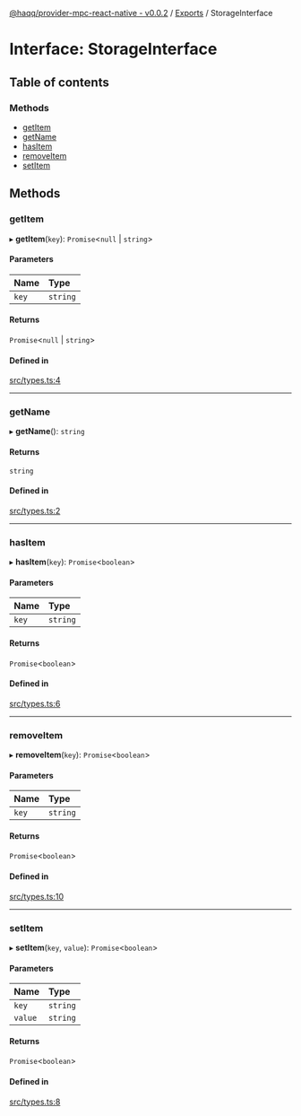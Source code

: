[@haqq/provider-mpc-react-native - v0.0.2](../README.md) / [Exports](../modules.md) / StorageInterface

# Interface: StorageInterface

## Table of contents

### Methods

- [getItem](StorageInterface.md#getitem)
- [getName](StorageInterface.md#getname)
- [hasItem](StorageInterface.md#hasitem)
- [removeItem](StorageInterface.md#removeitem)
- [setItem](StorageInterface.md#setitem)

## Methods

### getItem

▸ **getItem**(`key`): `Promise`<``null`` \| `string`\>

#### Parameters

| Name | Type |
| :------ | :------ |
| `key` | `string` |

#### Returns

`Promise`<``null`` \| `string`\>

#### Defined in

[src/types.ts:4](https://github.com/haqq-network/haqq-wallet-provider-mpc-react-native/blob/120ddee/src/types.ts#L4)

___

### getName

▸ **getName**(): `string`

#### Returns

`string`

#### Defined in

[src/types.ts:2](https://github.com/haqq-network/haqq-wallet-provider-mpc-react-native/blob/120ddee/src/types.ts#L2)

___

### hasItem

▸ **hasItem**(`key`): `Promise`<`boolean`\>

#### Parameters

| Name | Type |
| :------ | :------ |
| `key` | `string` |

#### Returns

`Promise`<`boolean`\>

#### Defined in

[src/types.ts:6](https://github.com/haqq-network/haqq-wallet-provider-mpc-react-native/blob/120ddee/src/types.ts#L6)

___

### removeItem

▸ **removeItem**(`key`): `Promise`<`boolean`\>

#### Parameters

| Name | Type |
| :------ | :------ |
| `key` | `string` |

#### Returns

`Promise`<`boolean`\>

#### Defined in

[src/types.ts:10](https://github.com/haqq-network/haqq-wallet-provider-mpc-react-native/blob/120ddee/src/types.ts#L10)

___

### setItem

▸ **setItem**(`key`, `value`): `Promise`<`boolean`\>

#### Parameters

| Name | Type |
| :------ | :------ |
| `key` | `string` |
| `value` | `string` |

#### Returns

`Promise`<`boolean`\>

#### Defined in

[src/types.ts:8](https://github.com/haqq-network/haqq-wallet-provider-mpc-react-native/blob/120ddee/src/types.ts#L8)

